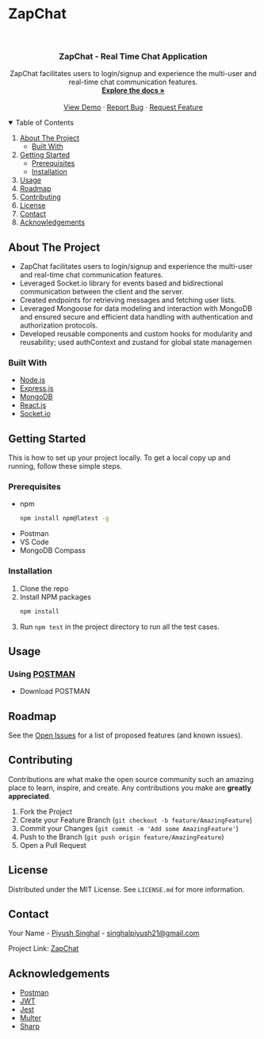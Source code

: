 # ZapChat

<!-- PROJECT LOGO -->
<br />
<p align="center">

  <h3 align="center">ZapChat - Real Time Chat Application</h3>

  <p align="center">
    ZapChat facilitates users to login/signup and experience the multi-user and real-time chat communication features.
    <br />
    <a href="https://github.com/Piyu2103/ZapChat?tab=readme-ov-file#zapchat"><strong>Explore the docs »</strong></a>
    <br />
    <br />
    <a href="https://github.com/Piyu2103/ZapChat?tab=readme-ov-file#zapchat#usage">View Demo</a>
    ·
    <a href="https://github.com/Piyu2103/ZapChat?tab=readme-ov-file#zapchat/issues">Report Bug</a>
    ·
    <a href="https://github.com/Piyu2103/ZapChat?tab=readme-ov-file#zapchat/issues">Request Feature</a>
  </p>
</p>



<!-- TABLE OF CONTENTS -->
<details open="open">
  <summary>Table of Contents</summary>
  <ol>
    <li>
      <a href="#about-the-project">About The Project</a>
      <ul>
        <li><a href="#built-with">Built With</a></li>
      </ul>
    </li>
    <li>
      <a href="#getting-started">Getting Started</a>
      <ul>
        <li><a href="#prerequisites">Prerequisites</a></li>
        <li><a href="#installation">Installation</a></li>
      </ul>
    </li>
    <li><a href="#usage">Usage</a></li>
    <li><a href="#roadmap">Roadmap</a></li>
    <li><a href="#contributing">Contributing</a></li>
    <li><a href="#license">License</a></li>
    <li><a href="#contact">Contact</a></li>
    <li><a href="#acknowledgements">Acknowledgements</a></li>
  </ol>
</details>



<!-- ABOUT THE PROJECT -->
## About The Project

* ZapChat facilitates users to login/signup and experience the multi-user and real-time chat communication features.
* Leveraged Socket.io library for events based and bidirectional communication between the client and the server.
* Created endpoints for retrieving messages and fetching user lists.
* Leveraged Mongoose for data modeling and interaction with MongoDB and ensured secure and efficient data handling with authentication and authorization protocols.
* Developed reusable components and custom hooks for modularity and reusability; used authContext and zustand for
global state managemen



### Built With
* [Node.js](https://nodejs.org/en/)
* [Express.js](https://expressjs.com/)
* [MongoDB](https://www.mongodb.com/)
* [React.js](https://react.dev/)
* [Socket.io](https://socket.io/)



<!-- GETTING STARTED -->
## Getting Started

This is how to set up your project locally.
To get a local copy up and running, follow these simple steps.

### Prerequisites 

* npm
  ```sh
  npm install npm@latest -g
  ```
* Postman
* VS Code
* MongoDB Compass

### Installation

1. Clone the repo
2. Install NPM packages
   ```sh
   npm install
3. Run `npm test` in the project directory to run all the test cases.


<!-- USAGE EXAMPLES -->
## Usage

### Using [POSTMAN](https://www.postman.com/)
* Download POSTMAN 


<!-- ROADMAP -->
## Roadmap

See the [Open Issues](https://github.com/Piyu2103/ZapChat/issues) for a list of proposed features (and known issues).



<!-- CONTRIBUTING -->
## Contributing

Contributions are what make the open source community such an amazing place to learn, inspire, and create. Any contributions you make are **greatly appreciated**.

1. Fork the Project
2. Create your Feature Branch (`git checkout -b feature/AmazingFeature`)
3. Commit your Changes (`git commit -m 'Add some AmazingFeature'`)
4. Push to the Branch (`git push origin feature/AmazingFeature`)
5. Open a Pull Request



<!-- LICENSE -->
## License

Distributed under the MIT License. See `LICENSE.md` for more information.



<!-- CONTACT -->
## Contact

Your Name - [Piyush Singhal](https://github.com/Piyu2103) - singhalpiyush21@gmail.com

Project Link: [ZapChat](https://github.com/Piyu2103/ZapChat/)



<!-- ACKNOWLEDGEMENTS -->
## Acknowledgements
* [Postman](https://www.postman.com/)
* [JWT](https://www.npmjs.com/package/jsonwebtoken)
* [Jest](https://www.npmjs.com/package/jest)
* [Multer](https://www.npmjs.com/package/multer)
* [Sharp](https://www.npmjs.com/package/sharp)


